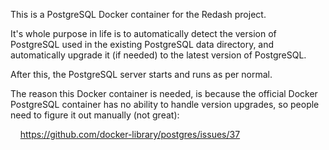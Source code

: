 This is a PostgreSQL Docker container for the Redash project.

It's whole purpose in life is to automatically detect the
version of PostgreSQL used in the existing PostgreSQL data
directory, and automatically upgrade it (if needed) to the
latest version of PostgreSQL.

After this, the PostgreSQL server starts and runs as per
normal.

The reason this Docker container is needed, is because
the official Docker PostgreSQL container has no ability
to handle version upgrades, so people need to figure it
out manually (not great):

&nbsp; &nbsp; https://github.com/docker-library/postgres/issues/37
